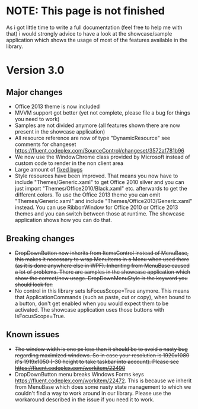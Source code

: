 # NOTE: This page is not finished

As i got little time to write a full documentation (feel free to help me with that) i would strongly advice to have a look at the showcase/sample application which shows the usage of most of the features available in the library.

# Version 3.0
## Major changes
* Office 2013 theme is now included
* MVVM support got better (yet not complete, please file a bug for things you need to work)
* Samples are not divided anymore (all features shown there are now present in the showcase application)
* All resource reference are now of type "DynamicResource" see comments for changeset https://fluent.codeplex.com/SourceControl/changeset/3572af781b96
* We now use the WindowChrome class provided by Microsoft instead of custom code to render in the non client area
* Large amount of [fixed bugs](https://fluent.codeplex.com/workitem/list/advanced?keyword=&status=Resolved%7cClosed&type=All&priority=All&release=All&assignedTo=All&component=All&reasonClosed=Fixed&sortField=LastUpdatedDate&sortDirection=Descending&page=0)
* Style resources have been improved. That means you now have to include "Themes/Generic.xaml" to get Office 2010 silver and you can just import "Themes/Office2010/Black.xaml" etc. afterwards to get the different colors. To use the Office 2013 theme you can omit "Themes/Generic.xaml" and include "Themes/Office2013/Generic.xaml" instead. You can use RibbonWindow for Office 2010 or Office 2013 themes and you can switch between those at runtime. The showcase application shows how you can do that.

## Breaking changes
* ~~DropDownButton now inherits from ItemsControl instead of MenuBase, this makes it necessary to wrap MenuItems in a Menu when used there (as it is done anywhere else in WPF). Inheriting from MenuBase caused a lot of problems. There are samples in the showcase application which show the correct/new usage. DropDownMenuStyle is the keyword you should look for.~~
* No control in this library sets IsFocusScope=True anymore. This means that ApplicationCommands (such as paste, cut or copy), when bound to a button, don't get enabled when you would expect them to be activated. The showcase application uses those buttons with IsFocusScope=True.

## Known issues
* ~~The window width is one px less than it should be to avoid a nasty bug regarding maximized windows. So in case your resolution is 1920x1080 it's 1919x1050 (-30 height to take taskbar into account). Please see https://fluent.codeplex.com/workitem/22490~~
* DropDownButton menu breaks Windows Forms keys https://fluent.codeplex.com/workitem/22472. This is because we inherit from MenuBase which does some nasty state management to which we couldn't find a way to work around in our library. Please use the workaround described in the issue if you need it to work.
